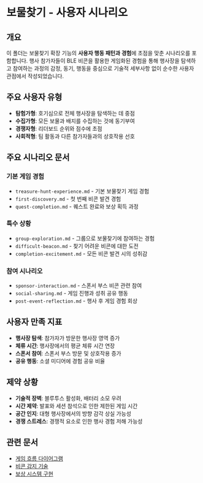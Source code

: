 # 보물찾기 - 사용자 시나리오

## 개요

이 폴더는 보물찾기 확장 기능의 **사용자 행동 패턴과 경험**에 초점을 맞춘 시나리오를 포함합니다. 행사 참가자들이 BLE 비콘을 활용한 게임화된 경험을 통해 행사장을 탐색하고 참여하는 과정의 감정, 동기, 행동을 중심으로 기술적 세부사항 없이 순수한 사용자 관점에서 작성되었습니다.

## 주요 사용자 유형

- **탐험가형**: 호기심으로 전체 행사장을 탐색하는 데 중점
- **수집가형**: 모든 보물과 배지를 수집하는 것에 동기부여
- **경쟁자형**: 리더보드 순위와 점수에 초점
- **사회적형**: 팀 활동과 다른 참가자들과의 상호작용 선호

## 주요 시나리오 문서

### 기본 게임 경험
- `treasure-hunt-experience.md` - 기본 보물찾기 게임 경험
- `first-discovery.md` - 첫 번째 비콘 발견 경험
- `quest-completion.md` - 퀘스트 완료와 보상 획득 과정

### 특수 상황
- `group-exploration.md` - 그룹으로 보물찾기에 참여하는 경험
- `difficult-beacon.md` - 찾기 어려운 비콘에 대한 도전
- `completion-excitement.md` - 모든 비콘 발견 시의 성취감

### 참여 시나리오
- `sponsor-interaction.md` - 스폰서 부스 비콘 관련 참여
- `social-sharing.md` - 게임 진행과 성취 공유 행동
- `post-event-reflection.md` - 행사 후 게임 경험 회상

## 사용자 만족 지표

- **행사장 탐색**: 참가자가 방문한 행사장 영역 증가
- **체류 시간**: 행사장에서의 평균 체류 시간 연장
- **스폰서 참여**: 스폰서 부스 방문 및 상호작용 증가
- **공유 행동**: 소셜 미디어에 경험 공유 비율

## 제약 상황

- **기술적 장벽**: 블루투스 활성화, 배터리 소모 우려
- **시간 제약**: 발표와 세션 참석으로 인한 제한된 게임 시간
- **공간 인지**: 대형 행사장에서의 방향 감각 상실 가능성
- **경쟁 스트레스**: 경쟁적 요소로 인한 행사 경험 저해 가능성

## 관련 문서

- [게임 흐름 다이어그램](../mermaid-diagrams.md)
- [비콘 감지 기술](../system-scenarios/beacon-detection.md)
- [보상 시스템 구현](../system-scenarios/rewards-system.md)
